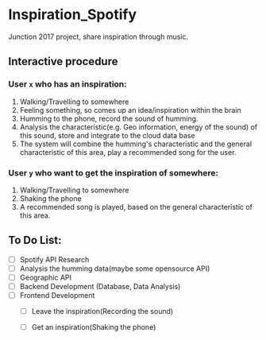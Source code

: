 # Inspiration_Spotify
Junction 2017 project, share inspiration through music.

## Interactive procedure

### User `x` who has an inspiration:

1. Walking/Travelling to somewhere
2. Feeling something, so comes up an idea/inspiration within the brain
3. Humming to the phone, record the sound of humming.
4. Analysis the characteristic(e.g. Geo information, energy of the sound) of this sound, store and integrate to the cloud data base
5. The system will combine the humming's characteristic and the general characteristic of this area, play a recommended song for the user.

### User `y` who want to get the inspiration of somewhere:

1. Walking/Travelling to somewhere
2. Shaking the phone
3. A recommended song is played, based on the general characteristic of this area.

## To Do List:

- [ ] Spotify API Research
- [ ] Analysis the humming data(maybe some opensource API)
- [ ] Geographic API
- [ ] Backend Development (Database, Data Analysis)
- [ ] Frontend Development
  - [ ] Leave the inspiration(Recording the sound)
  - [ ] Get an inspiration(Shaking the phone)

